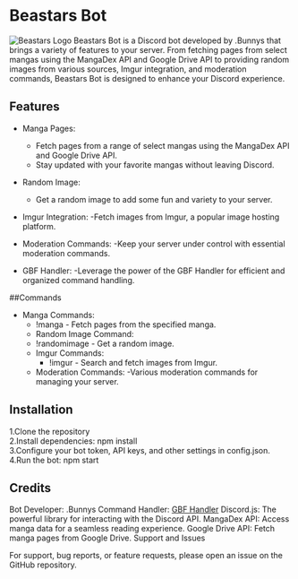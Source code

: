 # Beastars Bot
![Beastars Logo](https://upload.wikimedia.org/wikipedia/commons/thumb/a/aa/BEASTARS_logo.svg/2560px-BEASTARS_logo.svg.png)
Beastars Bot is a Discord bot developed by .Bunnys that brings a variety of features to your server. From fetching pages from select mangas using the MangaDex API and Google Drive API to providing random images from various sources, Imgur integration, and moderation commands, Beastars Bot is designed to enhance your Discord experience.

## Features
- Manga Pages:
  - Fetch pages from a range of select mangas using the MangaDex API and Google Drive API.
  - Stay updated with your favorite mangas without leaving Discord.

- Random Image:
  - Get a random image to add some fun and variety to your server.
 
- Imgur Integration:
  -Fetch images from Imgur, a popular image hosting platform.
  
- Moderation Commands:
  -Keep your server under control with essential moderation commands.
  
- GBF Handler:
  -Leverage the power of the GBF Handler for efficient and organized command handling.
  
##Commands
- Manga Commands:
  - !manga - Fetch pages from the specified manga. 
  - Random Image Command:
  - !randomimage - Get a random image.
  - Imgur Commands:
    - !imgur  - Search and fetch images from Imgur.
  - Moderation Commands:
    -Various moderation commands for managing your server.

## Installation
1.Clone the repository <br>
2.Install dependencies: npm install <br>
3.Configure your bot token, API keys, and other settings in config.json. <br>
4.Run the bot: npm start <br>

## Credits
Bot Developer: .Bunnys
Command Handler: [GBF Handler](https://github.com/GBF-Nexus/Discord-Bot-Commands-and-Handler)
Discord.js: The powerful library for interacting with the Discord API.
MangaDex API: Access manga data for a seamless reading experience.
Google Drive API: Fetch manga pages from Google Drive.
Support and Issues

For support, bug reports, or feature requests, please open an issue on the GitHub repository.
